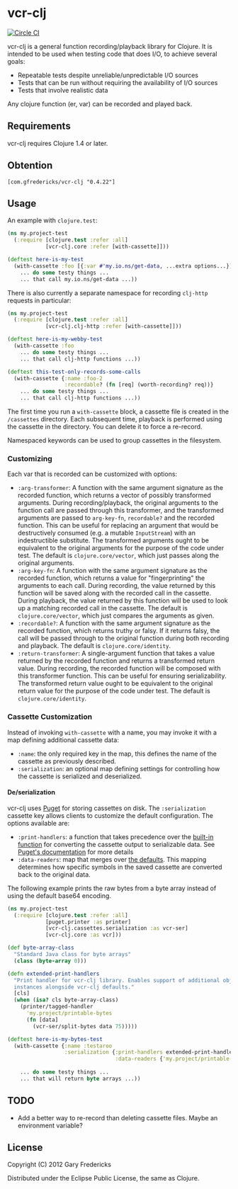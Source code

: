 # vcr-clj

[![Circle CI](https://circleci.com/gh/gfredericks/vcr-clj.svg?style=svg)](https://circleci.com/gh/gfredericks/vcr-clj)

vcr-clj is a general function recording/playback library for Clojure. It is
intended to be used when testing code that does I/O, to achieve several goals:

- Repeatable tests despite unreliable/unpredictable I/O sources
- Tests that can be run without requiring the availability of I/O sources
- Tests that involve realistic data

Any clojure function (er, var) can be recorded and played back.

## Requirements

vcr-clj requires Clojure 1.4 or later.

## Obtention

`[com.gfredericks/vcr-clj "0.4.22"]`

## Usage

An example with `clojure.test`:

``` clojure
(ns my.project-test
  (:require [clojure.test :refer :all]
            [vcr-clj.core :refer [with-cassette]]))

(deftest here-is-my-test
  (with-cassette :foo [{:var #'my.io.ns/get-data, ...extra options...}]
    ... do some testy things ...
    ... that call my.io.ns/get-data ...))

```

There is also currently a separate namespace for recording `clj-http` requests
in particular:

``` clojure
(ns my.project-test
  (:require [clojure.test :refer :all]
            [vcr-clj.clj-http :refer [with-cassette]]))

(deftest here-is-my-webby-test
  (with-cassette :foo
    ... do some testy things ...
    ... that call clj-http functions ...))

(deftest this-test-only-records-some-calls
  (with-cassette {:name :foo-2
                  :recordable? (fn [req] (worth-recording? req))}
    ... do some testy things ...
    ... that call clj-http functions ...))

```

The first time you run a `with-cassette` block, a cassette file is
created in the `/cassettes` directory. Each subsequent time, playback
is performed using the cassette in the directory. You can delete it to
force a re-record.

Namespaced keywords can be used to group cassettes in the filesystem.

### Customizing

Each var that is recorded can be customized with options:

- `:arg-transformer`: A function with the same argument signature as the
  recorded function, which returns a vector of possibly transformed arguments.
  During recording/playback, the original arguments to the function call are
  passed through this transformer, and the transformed arguments are passed to
  `arg-key-fn`, `recordable?` and the recorded function. This can be useful for
  replacing an argument that would be destructively consumed (e.g. a mutable
  `InputStream`) with an indestructible substitute. The transformed arguments
  ought to be equivalent to the original arguments for the purpose of the code
  under test.  The default is `clojure.core/vector`, which just passes along
  the original arguments.
- `:arg-key-fn`: A function with the same argument signature as the recorded
  function, which returns a value for "fingerprinting" the arguments to each
  call. During recording, the value returned by this function will be saved
  along with the recorded call in the cassette. During playback, the value
  returned by this function will be used to look up a matching recorded call in
  the cassette.  The default is `clojure.core/vector`, which just compares the
  arguments as given.
- `:recordable?`: A function with the same argument signature as the recorded
  function, which returns truthy or falsy. If it returns falsy, the call will
  be passed through to the original function during both recording and
  playback. The default is `clojure.core/identity`.
- `:return-transformer`: A single-argument function that takes a value returned
  by the recorded function and returns a transformed return value. During
  recording, the recorded function will be composed with this transformer
  function. This can be useful for ensuring serializability. The transformed
  return value ought to be equivalent to the original return value for the
  purpose of the code under test. The default is `clojure.core/identity`.

### Cassette Customization

Instead of invoking `with-cassette` with a name, you may invoke it with a map
defining additional cassette data:

- `:name`: the only required key in the map, this defines the name of the
cassette as previously described.
- `:serialization`: an optional map defining settings for controlling how
the cassette is serialized and deserialized.

#### De/serialization

vcr-clj uses [Puget](https://github.com/greglook/puget) for storing cassettes
on disk. The `:serialization` cassette key allows clients to customize the
default configuration. The options available are:

- `:print-handlers`: a function that takes precedence over the
[built-in function](https://github.com/gfredericks/vcr-clj/blob/e8efe21de72e001e846aacd241f8ae2aaacb4f55/src/vcr_clj/cassettes/serialization.clj#L101)
for converting the cassette output to serializable data. See
[Puget's documentation](https://github.com/greglook/puget#type-extensions) for
more details
- `:data-readers`: map that merges over
[the defaults](https://github.com/gfredericks/vcr-clj/blob/e8efe21de72e001e846aacd241f8ae2aaacb4f55/src/vcr_clj/cassettes/serialization.clj#L96).
This mapping determines how specific symbols in the saved cassette are
converted back to the original data.

The following example prints the raw bytes from a byte array instead of
using the default base64 encoding.

``` clojure
(ns my.project-test
  (:require [clojure.test :refer :all]
            [puget.printer :as printer]
            [vcr-clj.cassettes.serialization :as vcr-ser]
            [vcr-clj.core :as vcr]))

(def byte-array-class
  "Standard Java class for byte arrays"
  (class (byte-array 0)))

(defn extended-print-handlers
  "Print handler for vcr-clj library. Enables support of additional object
  instances alongside vcr-clj defaults."
  [cls]
  (when (isa? cls byte-array-class)
    (printer/tagged-handler
      'my.project/printable-bytes
      (fn [data]
        (vcr-ser/split-bytes data 75)))))

(deftest here-is-my-bytes-test
  (with-cassette {:name :testaroo
                  :serialization {:print-handlers extended-print-handlers
                                  :data-readers {'my.project/printable-bytes (comp (fn [string] (.getBytes string))
                                                                                   vcr-ser/maybe-join)}}}
    ... do some testy things ...
    ... that will return byte arrays ...))
```

## TODO

* Add a better way to re-record than deleting cassette files.
  Maybe an environment variable?

## License

Copyright (C) 2012 Gary Fredericks

Distributed under the Eclipse Public License, the same as Clojure.
